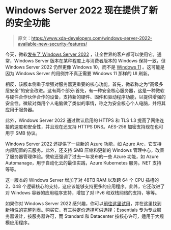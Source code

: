 # Windows Server 2022 现在提供了新的安全功能

> 原文：<https://www.xda-developers.com/windows-server-2022-available-new-security-features/>

今天，微软[发布了 Windows Server 2022](https://cloudblogs.microsoft.com/windowsserver/2021/09/01/windows-server-2022-now-generally-available-delivers-innovation-in-security-hybrid-and-containers/) ，让全世界的客户都可以使用它。通常，Windows Server 版本在某种程度上与消费者版本的 Windows 保持一致，但 Windows Server 2022 仍然更像 Windows 10，而不是 [Windows 11](https://www.xda-developers.com/windows-11/) 。这可能是因为 Windows Server 的用例并不真正需要 Windows 11 那样的 UI 刷新。

相反，该版本侧重于增强对服务器更重要的核心功能。首先，微软称之为“高级多层安全”的安全改进。这有两个部分:首先，有一种安全核心服务器，这是一种微软与硬件合作伙伴合作的设备，支持新的硬件、固件和驱动程序功能，以提供增强的安全性。微软对商用个人电脑做了类似的事情，称之为安全核心个人电脑，并将其应用于服务器。

此外，Windows Server 2022 通过默认启用的 HTTPS 和 TLS 1.3 提高了网络连接的速度和安全性，并且现在还支持 HTTPS DNS。AES-256 加密支持现在也可用于 SMB 协议。

Windows Server 2022 还提供了一些新的 Azure 功能，如 Azure Arc，它支持内部配置的云服务。此外，还支持 SMB 压缩和更新的 Windows 管理中心，改善了服务器管理体验。微软还强调了过去一年发布的一些 Azure 功能，如 Azure Automanage，用于自动化云的最佳实践，Azure Kubernetes 服务。NET 支持等等。

这一版本的 Windows Server 增加了对 48TB RAM 以及跨 64 个 CPU 插槽的 2，048 个逻辑核心的支持，这应该能够支持更多的应用程序。此外，它还改进了对 Windows 容器的应用程序支持，增加了对 IPv6 和双栈网络的支持，等等。

如果你对 Windows Server 2022 感兴趣，你可以[前往这里试用](https://www.microsoft.com/en-us/evalcenter/evaluate-windows-server-2022)，并在这里找到[新特性的完整列表。](https://docs.microsoft.com/en-us/windows-server/get-started/whats-new-in-windows-server-2022)购买它，有[三种定价选择](https://www.microsoft.com/en-us/windows-server/pricing)可供选择；Essentials 专为专业服务器设计，按服务器许可，而 Standard 和 Datacenter 按核心许可，适用于大规模应用程序。